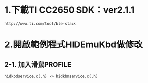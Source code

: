 # 1.下載TI CC2650 SDK：ver2.1.1

	http://www.ti.com/tool/ble-stack
	
# 2.開啟範例程式HIDEmuKbd做修改
## 2-1. 加入滑鼠PROFILE
	
	hidkbdservice.c(.h) -> hidkbmservice.c(.h)
